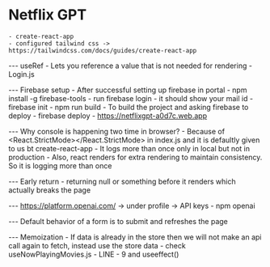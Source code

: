 # Netflix GPT
    - create-react-app
    - configured tailwind css -> https://tailwindcss.com/docs/guides/create-react-app

--- useRef - Lets you reference a value that is not needed for rendering - Login.js

--- Firebase setup
    - After successful setting up firebase in portal
    - npm install -g firebase-tools
    - run firebase login - it should show your mail id
    - firebase init
    - npm run build - To build the project and asking firebase to deploy
    - firebase deploy - https://netflixgpt-a0d7c.web.app

--- Why console is happening two time in browser? 
    - Because of <React.StrictMode></React.StrictMode> in index.js and it is defaultly given to us bt create-react-app
    - It logs more than once only in local but not in production
    - Also, react renders for extra rendering to maintain consistency. So it is logging more than once

--- Early return - returning null or something before it renders which actually breaks the page

--- https://platform.openai.com/ -> under profile -> API keys
    - npm openai

--- Default behavior of a form is to submit and refreshes the page 

--- Memoization - If data is already in the store then we will not make an api call again to fetch, instead use the store data
                - check useNowPlayingMovies.js - LINE - 9 and useeffect()